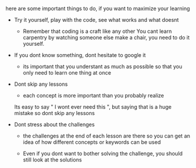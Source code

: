 here are some important things to do, if you want to maximize your learning

- Try it yourself, play with the code, see what works and what doesnt
    - Remember that coding is a craft like any other
    You cant learn carpentry by watching someone else make a chair, you need 
    to do it yourself. 

- If you dont know something, dont hesitate to google it
    - its important that you understant as much as possible
    so that you only need to learn one thing at once

- Dont skip any lessons
    - each concept is more important than you probably realize

    Its easy to say " I wont ever need this ", but saying that is a huge mistake
    so dont skip any lessons

- Dont stress about the challenges
    - the challenges at the end of each lesson are there so you can get an idea of how
    different concepts or keywords can be used

    - Even if you dont want to bother solving the challenge, you should still look at the solutions